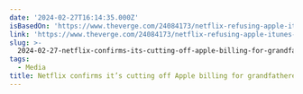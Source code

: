 ```yaml
---
date: '2024-02-27T16:14:35.000Z'
isBasedOn: 'https://www.theverge.com/24084173/netflix-refusing-apple-itunes-subscriptions'
link: 'https://www.theverge.com/24084173/netflix-refusing-apple-itunes-subscriptions'
slug: >-
  2024-02-27-netflix-confirms-its-cutting-off-apple-billing-for-grandfathered-subscribe
tags:
  - Media
title: Netflix confirms it’s cutting off Apple billing for grandfathered subscribe
---
```


